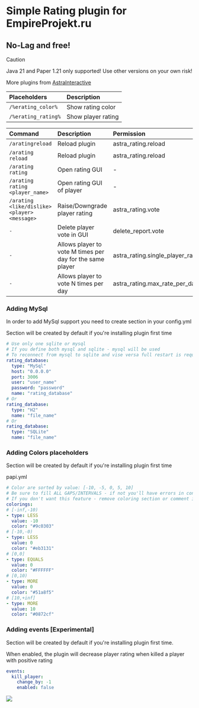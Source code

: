 # Simple Rating plugin for EmpireProjekt.ru

## No-Lag and free!

> [!CAUTION]
> Java 21 and Paper 1.21 only supported! Use other versions on your own risk!

More plugins from [AstraInteractive](https://github.com/Astra-Interactive)

| Placeholders        | Description        |
|:--------------------|:-------------------|
| `/%erating_color%`  | Show rating color  |
| `/%erating_rating%` | Show player rating |

| Command                                      | Description                                               | Permission                                |
|:---------------------------------------------|:----------------------------------------------------------|:------------------------------------------|
| `/aratingreload`                             | Reload plugin                                             | astra_rating.reload                       |
| `/arating reload`                            | Reload plugin                                             | astra_rating.reload                       |
| `/arating rating`                            | Open rating GUI                                           | -                                         |
| `/arating rating <player_name>`              | Open rating GUI of player                                 | -                                         |
| `/arating <like/dislike> <player> <message>` | Raise/Downgrade player rating                             | astra_rating.vote                         |
| `-`                                          | Delete player vote in GUI                                 | delete_report.vote                        |
| `-`                                          | Allows player to vote M times per day for the same player | astra_rating.single_player_rate_per_day.M |
| `-`                                          | Allows player to vote N times per day                     | astra_rating.max_rate_per_day.N           |

### Adding MySql

In order to add MySql support you need to create section in your config.yml

Section will be created by default if you're installing plugin first time

```yaml
# Use only one sqlite or mysql
# If you define both mysql and sqlite - mysql will be used
# To reconnect from mysql to sqlite and vise versa full restart is required
rating_database:
  type: "MySql"
  host: "0.0.0.0"
  port: 3006
  user: "user_name"
  password: "password"
  name: "rating_database"
# Or  
rating_database:
  type: "H2"
  name: "file_name"
# Or  
rating_database:
  type: "SQLite"
  name: "file_name"
```

### Adding Colors placeholders

Section will be created by default if you're installing plugin first time

papi.yml
```yaml
# Color are sorted by value: [-10, -5, 0, 5, 10]
# Be sure to fill ALL GAPS/INTERVALS - if not you'll have errors in console
# If you don't want this feature - remove coloring section or comment it using '#' symbol
colorings:
# [-inf,-10)
- type: LESS
  value: -10  
  color: "#9c0303"
# [-10,-0)
- type: LESS
  value: 0  
  color: "#eb3131"
# [0,0]
- type: EQUALS  
  value: 0
  color: "#FFFFFF"
# [0,10)
- type: MORE
  value: 0
  color: "#51a8f5"
# [10,+inf]
- type: MORE
  value: 10
  color: "#0872cf"    
```

### Adding events [Experimental]

Section will be created by default if you're installing plugin first time.

When enabled, the plugin will decrease player rating when killed a player with positive rating

```yaml
events:
  kill_player:
    change_by: -1
    enabled: false
```

<img src="https://bstats.org/signatures/bukkit/AstraRating.svg"/>
